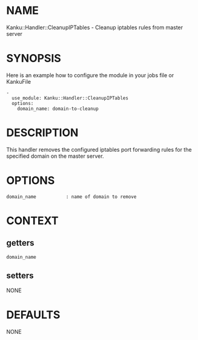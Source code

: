 # NAME

Kanku::Handler::CleanupIPTables - Cleanup iptables rules from master server

# SYNOPSIS

Here is an example how to configure the module in your jobs file or KankuFile

    -
      use_module: Kanku::Handler::CleanupIPTables
      options:
        domain_name: domain-to-cleanup

# DESCRIPTION

This handler removes the configured iptables port forwarding rules for
the specified domain on the master server.

# OPTIONS

    domain_name           : name of domain to remove

# CONTEXT

## getters

    domain_name

## setters

NONE

# DEFAULTS

NONE
